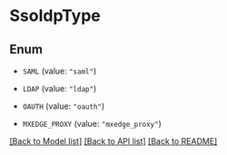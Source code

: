 # SsoIdpType

## Enum


* `SAML` (value: `"saml"`)

* `LDAP` (value: `"ldap"`)

* `OAUTH` (value: `"oauth"`)

* `MXEDGE_PROXY` (value: `"mxedge_proxy"`)


[[Back to Model list]](../README.md#documentation-for-models) [[Back to API list]](../README.md#documentation-for-api-endpoints) [[Back to README]](../README.md)


